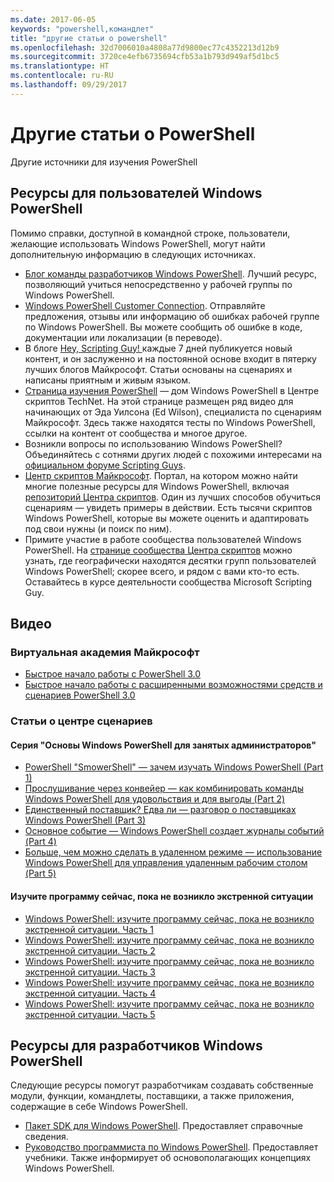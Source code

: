 ```yaml
---
ms.date: 2017-06-05
keywords: "powershell,командлет"
title: "другие статьи о powershell"
ms.openlocfilehash: 32d7006010a4808a77d9800ec77c4352213d12b9
ms.sourcegitcommit: 3720ce4efb6735694cfb53a1b793d949af5d1bc5
ms.translationtype: HT
ms.contentlocale: ru-RU
ms.lasthandoff: 09/29/2017
---
```

# <a name="more-powershell-learning"></a>Другие статьи о PowerShell

Другие источники для изучения PowerShell  

## <a name="resources-for-windows-powershell-users"></a>Ресурсы для пользователей Windows PowerShell

Помимо справки, доступной в командной строке, пользователи, желающие использовать Windows PowerShell, могут найти дополнительную информацию в следующих источниках.

- [Блог команды разработчиков Windows PowerShell](http://blogs.msdn.com/b/powershell/). Лучший ресурс, позволяющий учиться непосредственно у рабочей группы по Windows PowerShell.
- [Windows PowerShell Customer Connection](http://Connect.Microsoft.com/PowerShell). Отправляйте предложения, отзывы или информацию об ошибках рабочей группе по Windows PowerShell. Вы можете сообщить об ошибке в коде, документации или локализации (в переводе).
- В блоге [Hey, Scripting Guy! ](https://blogs.technet.microsoft.com/heyscriptingguy/) каждые 7 дней публикуется новый контент, и он заслуженно и на постоянной основе входит в пятерку лучших блогов Майкрософт. Статьи основаны на сценариях и написаны приятным и живым языком.
- [Страница изучения PowerShell](https://blogs.technet.microsoft.com/heyscriptingguy/2015/01/04/weekend-scripter-the-best-ways-to-learn-powershell/) — дом Windows PowerShell в Центре скриптов TechNet. На этой странице размещен ряд видео для начинающих от Эда Уилсона (Ed Wilson), специалиста по сценариям Майкрософт. Здесь также находятся тесты по Windows PowerShell, ссылки на контент от сообщества и многое другое.
- Возникли вопросы по использованию Windows PowerShell? Объединяйтесь с сотнями других людей с похожими интересами на [официальном форуме Scripting Guys](http://social.technet.microsoft.com/forums/itcg/threads/).
- [Центр скриптов Майкрософт](https://technet.microsoft.com/scriptcenter). Портал, на котором можно найти многие полезные ресурсы для Windows PowerShell, включая [репозиторий Центра скриптов](http://gallery.technet.microsoft.com/scriptcenter/). Один из лучших способов обучиться сценариям — увидеть примеры в действии. Есть тысячи скриптов Windows PowerShell, которые вы можете оценить и адаптировать под свои нужны (и поиск по ним).
- Примите участие в работе сообщества пользователей Windows PowerShell. На [странице сообщества Центра скриптов](https://technet.microsoft.com/scriptcenter/hh182567.aspx) можно узнать, где географически находятся десятки групп пользователей Windows PowerShell; скорее всего, и рядом с вами кто-то есть. Оставайтесь в курсе деятельности сообщества Microsoft Scripting Guy.

## <a name="video-training"></a>Видео

### <a name="microsoft-virtual-academy"></a>Виртуальная академия Майкрософт
- [Быстрое начало работы с PowerShell 3.0](https://mva.microsoft.com/en-US/training-courses/getting-started-with-powershell-30-jump-start-8276)
- [Быстрое начало работы с расширенными возможностями средств и сценариев PowerShell 3.0](https://mva.microsoft.com/en-US/training-courses/advanced-tools-scripting-with-powershell-30-jump-start-8231)

### <a name="script-center-learn"></a>Статьи о центре сценариев
#### <a name="windows-powershell-essentials-for-the-busy-admin-series"></a>Серия "Основы Windows PowerShell для занятых администраторов"
- [PowerShell "SmowerShell" — зачем изучать Windows PowerShell &#40;Part 1&#41;](http://dlbmodigital.microsoft.com/webcasts/wmv/23976_Dnl_L.wmv)
- [Прослушивание через конвейер — как комбинировать команды Windows PowerShell для удовольствия и для выгоды &#40;Part 2&#41;](http://dlbmodigital.microsoft.com/webcasts/wmv/23977_Dnl_L.wmv)
- [Единственный поставщик? Едва ли — разговор о поставщиках Windows PowerShell &#40;Part 3&#41;](http://dlbmodigital.microsoft.com/webcasts/wmv/23978_Dnl_L.wmv)
- [Основное событие — Windows PowerShell создает журналы событий &#40;Part 4&#41;](http://dlbmodigital.microsoft.com/webcasts/wmv/23979_Dnl_L.wmv)
- [Больше, чем можно сделать в удаленном режиме — использование Windows PowerShell для управления удаленным рабочим столом &#40;Part 5&#41;](http://dlbmodigital.microsoft.com/webcasts/wmv/23980_Dnl_L.wmv)

#### <a name="learn-it-now-before-its-an-emergency"></a>Изучите программу сейчас, пока не возникло экстренной ситуации
- [Windows PowerShell: изучите программу сейчас, пока не возникло экстренной ситуации. Часть 1](http://dlbmodigital.microsoft.com/webcasts/wmv/1032481530_Dnl_L.wmv)
- [Windows PowerShell: изучите программу сейчас, пока не возникло экстренной ситуации. Часть 2](http://dlbmodigital.microsoft.com/webcasts/wmv/1032481542_Dnl_L.wmv)
- [Windows PowerShell: изучите программу сейчас, пока не возникло экстренной ситуации. Часть 3](http://dlbmodigital.microsoft.com/webcasts/wmv/1032481548_Dnl_L.wmv)
- [Windows PowerShell: изучите программу сейчас, пока не возникло экстренной ситуации. Часть 4](http://dlbmodigital.microsoft.com/webcasts/wmv/1032481552_Dnl_L.wmv)
- [Windows PowerShell: изучите программу сейчас, пока не возникло экстренной ситуации. Часть 5](http://dlbmodigital.microsoft.com/webcasts/wmv/1032481554_Dnl_L.wmv)

## <a name="resources-for-windows-powershell-developers"></a>Ресурсы для разработчиков Windows PowerShell

Следующие ресурсы помогут разработчикам создавать собственные модули, функции, командлеты, поставщики, а также приложения, содержащие в себе Windows PowerShell.

- [Пакет SDK для Windows PowerShell](http://go.microsoft.com/fwlink/p/?LinkID=89595). Предоставляет справочные сведения.
- [Руководство программиста по Windows PowerShell](http://go.microsoft.com/fwlink/p/?LinkID=89596). Предоставляет учебники. Также информирует об основополагающих концепциях Windows PowerShell.

